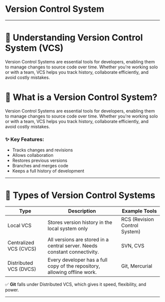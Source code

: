 # Version Control System

---

# 📘 Understanding Version Control System (VCS)

Version Control Systems are essential tools for developers, enabling them to manage changes to source code over time. Whether you're working solo or with a team, VCS helps you track history, collaborate efficiently, and avoid costly mistakes.

# 🧠 What is a Version Control System?

Version Control Systems are essential tools for developers, enabling them to manage changes to source code over time. Whether you're working solo or with a team, VCS helps you track history, collaborate efficiently, and avoid costly mistakes.

### ✨ Key Features:

- Tracks changes and revisions
- Allows collaboration
- Restores previous versions
- Branches and merges code
- Keeps a full history of development

---

# 🧰 Types of Version Control Systems

| Type | Description | Example Tools |
| --- | --- | --- |
| Local VCS | Stores version history in the local system only | RCS (Revision Control System) |
| Centralized VCS (CVCS) | All versions are stored in a central server. Needs constant connectivity. | SVN, CVS |
| Distributed VCS (DVCS) | Every developer has a full copy of the repository, allowing offline work. | Git, Mercurial |

✅ **Git** falls under Distributed VCS, which gives it speed, flexibility, and power.

---
